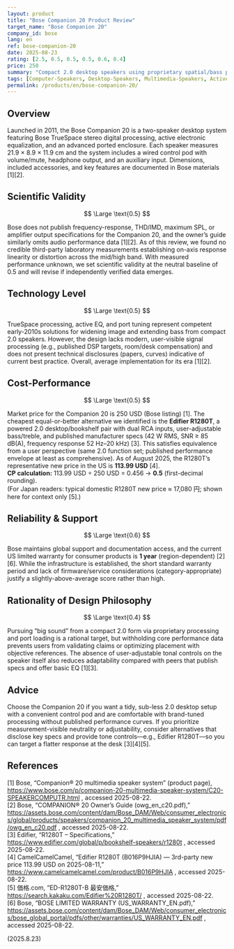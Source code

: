 ```yaml
---
layout: product
title: "Bose Companion 20 Product Review"
target_name: "Bose Companion 20"
company_id: bose
lang: en
ref: bose-companion-20
date: 2025-08-23
rating: [2.5, 0.5, 0.5, 0.5, 0.6, 0.4]
price: 250
summary: "Compact 2.0 desktop speakers using proprietary spatial/bass processing; opaque specs limit verification of transparent performance"
tags: [Computer-Speakers, Desktop-Speakers, Multimedia-Speakers, Active-Speakers]
permalink: /products/en/bose-companion-20/
---
```


## Overview

Launched in 2011, the Bose Companion 20 is a two-speaker desktop system featuring Bose TrueSpace stereo digital processing, active electronic equalization, and an advanced ported enclosure. Each speaker measures 21.9 × 8.9 × 11.9 cm and the system includes a wired control pod with volume/mute, headphone output, and an auxiliary input. Dimensions, included accessories, and key features are documented in Bose materials [1][2].

## Scientific Validity

$$ \Large \text{0.5} $$

Bose does not publish frequency-response, THD/IMD, maximum SPL, or amplifier output specifications for the Companion 20, and the owner’s guide similarly omits audio performance data [1][2]. As of this review, we found no credible third-party laboratory measurements establishing on-axis response linearity or distortion across the mid/high band. With measured performance unknown, we set scientific validity at the neutral baseline of 0.5 and will revise if independently verified data emerges.

## Technology Level

$$ \Large \text{0.5} $$

TrueSpace processing, active EQ, and port tuning represent competent early-2010s solutions for widening image and extending bass from compact 2.0 speakers. However, the design lacks modern, user-visible signal processing (e.g., published DSP targets, room/desk compensation) and does not present technical disclosures (papers, curves) indicative of current best practice. Overall, average implementation for its era [1][2].

## Cost-Performance

$$ \Large \text{0.5} $$

Market price for the Companion 20 is 250 USD (Bose listing) [1]. The cheapest equal-or-better alternative we identified is the **Edifier R1280T**, a powered 2.0 desktop/bookshelf pair with dual RCA inputs, user-adjustable bass/treble, and published manufacturer specs (42 W RMS, SNR ≥ 85 dB(A), frequency response 52 Hz–20 kHz) [3]. This satisfies equivalence from a user perspective (same 2.0 function set; published performance envelope at least as comprehensive). As of August 2025, the R1280T’s representative new price in the US is **113.99 USD** [4].  
**CP calculation:** 113.99 USD ÷ 250 USD = 0.456 → **0.5** (first-decimal rounding).  
(For Japan readers: typical domestic R1280T new price ≈ 17,080 円; shown here for context only [5].)

## Reliability & Support

$$ \Large \text{0.6} $$

Bose maintains global support and documentation access, and the current US limited warranty for consumer products is **1 year** (region-dependent) [2][6]. While the infrastructure is established, the short standard warranty period and lack of firmware/service considerations (category-appropriate) justify a slightly-above-average score rather than high.

## Rationality of Design Philosophy

$$ \Large \text{0.4} $$

Pursuing “big sound” from a compact 2.0 form via proprietary processing and port loading is a rational target, but withholding core performance data prevents users from validating claims or optimizing placement with objective references. The absence of user-adjustable tonal controls on the speaker itself also reduces adaptability compared with peers that publish specs and offer basic EQ [1][3].

## Advice

Choose the Companion 20 if you want a tidy, sub-less 2.0 desktop setup with a convenient control pod and are comfortable with brand-tuned processing without published performance curves. If you prioritize measurement-visible neutrality or adjustability, consider alternatives that disclose key specs and provide tone controls—e.g., Edifier R1280T—so you can target a flatter response at the desk [3][4][5].

## References

[1] Bose, “Companion® 20 multimedia speaker system” (product page), https://www.bose.com/p/companion-20-multimedia-speaker-system/C20-SPEAKERCOMPUTR.html , accessed 2025-08-22.  
[2] Bose, “COMPANION® 20 Owner’s Guide (owg_en_c20.pdf),” https://assets.bose.com/content/dam/Bose_DAM/Web/consumer_electronics/global/products/speakers/companion_20_multimedia_speaker_system/pdf/owg_en_c20.pdf , accessed 2025-08-22.  
[3] Edifier, “R1280T – Specifications,” https://www.edifier.com/global/p/bookshelf-speakers/r1280t , accessed 2025-08-22.  
[4] CamelCamelCamel, “Edifier R1280T (B016P9HJIA) — 3rd-party new price 113.99 USD on 2025-08-11,” https://www.camelcamelcamel.com/product/B016P9HJIA , accessed 2025-08-22.  
[5] 価格.com, “ED-R1280T-B 最安価格,” https://search.kakaku.com/Edifier%20R1280T/ , accessed 2025-08-22.  
[6] Bose, “BOSE LIMITED WARRANTY (US_WARRANTY_EN.pdf),” https://assets.bose.com/content/dam/Bose_DAM/Web/consumer_electronics/bose_global_portal/pdfs/other/warranties/US_WARRANTY_EN.pdf , accessed 2025-08-22.

(2025.8.23)

